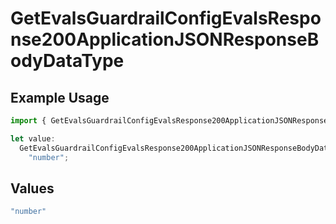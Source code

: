 # GetEvalsGuardrailConfigEvalsResponse200ApplicationJSONResponseBodyDataType

## Example Usage

```typescript
import { GetEvalsGuardrailConfigEvalsResponse200ApplicationJSONResponseBodyDataType } from "@orq-ai/node/models/operations";

let value:
  GetEvalsGuardrailConfigEvalsResponse200ApplicationJSONResponseBodyDataType =
    "number";
```

## Values

```typescript
"number"
```